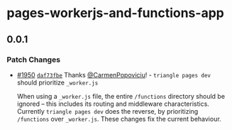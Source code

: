 # pages-workerjs-and-functions-app

## 0.0.1

### Patch Changes

- [#1950](https://github.com/khulnasoft/workers-sdk/pull/1950) [`daf73fbe`](https://github.com/khulnasoft/workers-sdk/commit/daf73fbe03b55631383cdc86a05eac12d2775875) Thanks [@CarmenPopoviciu](https://github.com/CarmenPopoviciu)! - `triangle pages dev` should prioritize `_worker.js`

  When using a `_worker.js` file, the entire `/functions` directory should be ignored – this includes its routing and middleware characteristics. Currently `triangle pages dev` does the reverse, by prioritizing
  `/functions` over `_worker.js`. These changes fix the current behaviour.
